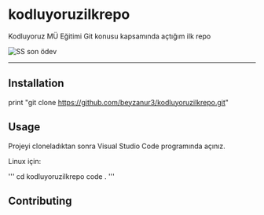 # kodluyoruzilkrepo
Kodluyoruz MÜ Eğitimi Git konusu kapsamında açtığım ilk repo

![SS son ödev](https://user-images.githubusercontent.com/116147425/199976917-25491caa-aa63-4e8b-b352-f3bc30ecd346.png)

***

## Installation

print "git clone https://github.com/beyzanur3/kodluyoruzilkrepo.git"

## Usage

Projeyi cloneladıktan sonra Visual Studio Code programında açınız.

Linux için:

'''
cd kodluyoruzilkrepo
code .
'''

## Contributing

